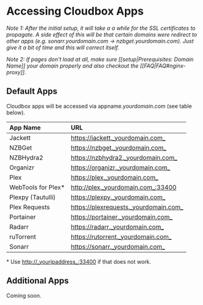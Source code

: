 # Accessing Cloudbox Apps

_Note 1: After the initial setup, it will take a a while for the SSL certificates to propagate. A side effect of this will be that certain domains were redirect to other apps \(e.g. sonarr.yourdomain.com -&gt; nzbget.yourdomain.com\). Just give it a bit of time and this will correct itself._

_Note 2: If pages don't load at all, make sure \[\[setup\|Prerequisites: Domain Name\]\] your domain properly and also checkout the \[\[FAQ\|FAQ\#nginx-proxy\]\]._

## Default Apps

Cloudbox apps will be accessed via appname._yourdomain.com_ \(see table below\).

| **App  Name** | **URL** |
| :--- | :--- |
| Jackett | [https://jackett.\_yourdomain.com\_](https://jackett._yourdomain.com_) |
| NZBGet | [https://nzbget.\_yourdomain.com\_](https://nzbget._yourdomain.com_) |
| NZBHydra2 | [https://nzbhydra2.\_yourdomain.com\_](https://nzbhydra2._yourdomain.com_) |
| Organizr | [https://organizr.\_yourdomain.com\_](https://organizr._yourdomain.com_) |
| Plex | [https://plex.\_yourdomain.com\_](https://plex._yourdomain.com_) |
| WebTools for Plex\* | [http://plex.\_yourdomain.com\_:33400](http://plex._yourdomain.com_:33400) |
| Plexpy \(Tautulli\) | [https://plexpy.\_yourdomain.com\_](https://plexpy._yourdomain.com_) |
| Plex Requests | [https://plexrequests.\_yourdomain.com\_](https://plexrequests._yourdomain.com_) |
| Portainer | [https://portainer.\_yourdomain.com\_](https://portainer._yourdomain.com_) |
| Radarr | [https://radarr.\_yourdomain.com\_](https://radarr._yourdomain.com_) |
| ruTorrent | [https://rutorrent.\_yourdomain.com\_](https://rutorrent._yourdomain.com_) |
| Sonarr | [https://sonarr.\_yourdomain.com\_](https://sonarr._yourdomain.com_) |

\* Use [http://\_youripaddress\_:33400](http://_youripaddress_:33400) if that does not work.

## Additional Apps

Coming soon.

